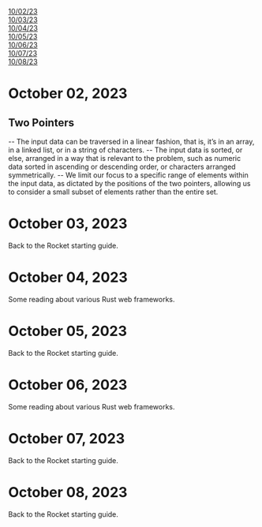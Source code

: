 [10/02/23](#october-02-2023)<br>
[10/03/23](#october-03-2023)<br>
[10/04/23](#october-04-2023)<br>
[10/05/23](#october-05-2023)<br>
[10/06/23](#october-06-2023)<br>
[10/07/23](#october-07-2023)<br>
[10/08/23](#october-08-2023)<br>

# October 02, 2023 

## Two Pointers

-- The input data can be traversed in a linear fashion, that is, it’s in an array, in a linked list, or in a string of characters.
-- The input data is sorted, or else, arranged in a way that is relevant to the problem, such as numeric data sorted in ascending or descending order, or characters arranged symmetrically.
-- We limit our focus to a specific range of elements within the input data, as dictated by the positions of the two pointers, allowing us to consider a small subset of elements rather than the entire set.


# October 03, 2023 

Back to the Rocket starting guide.

# October 04, 2023 

Some reading about various Rust web frameworks.

# October 05, 2023 

Back to the Rocket starting guide.

# October 06, 2023 

Some reading about various Rust web frameworks.

# October 07, 2023 

Back to the Rocket starting guide.

# October 08, 2023 

Back to the Rocket starting guide.